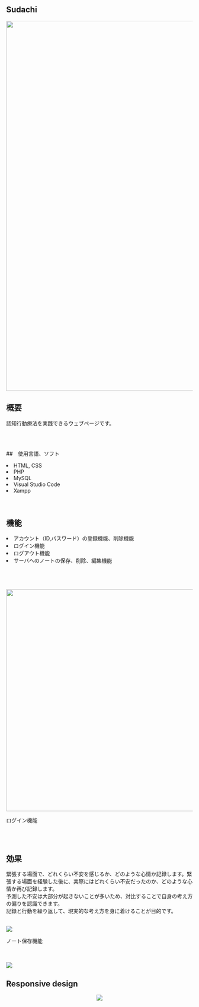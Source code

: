 ## Sudachi

<img width = "1000px" src = "https://github.com/ssk889/Sudachi/assets/67347289/2715ca44-447b-4271-9c69-4e95b528659c">


## 概要
<p>認知行動療法を実践できるウェブページです。</p><br><br>

##　使用言語、ソフト
<li>HTML, CSS</li>
<li>PHP</li>
<li>MySQL</li>
<li>Visual Studio Code</li>
<li>Xampp</li>
<br><br>


## 機能
<li>アカウント（ID,パスワード）の登録機能、削除機能</li>
<li>ログイン機能</li>
<li>ログアウト機能</li>
<li>サーバへのノートの保存、削除、編集機能</li>
<br>
<br><br><br>

<img width = "600px" src = "https://github.com/ssk889/Sudachi/assets/67347289/c5ffaeb5-241f-417c-9d2b-a403cdd80b19">
<p>ログイン機能</p>

<br><br>

## 効果
<p>緊張する場面で、どれくらい不安を感じるか、どのような心情か記録します。緊張する場面を経験した後に、実際にはどれくらい不安だったのか、どのような心情か再び記録します。<br>
  予測した不安は大部分が起きないことが多いため、対比することで自身の考え方の偏りを認識できます。<br>
  記録と行動を繰り返して、現実的な考え方を身に着けることが目的です。</p><br>
  
<img src="https://github.com/ssk889/Sudachi/assets/67347289/1ef27088-df69-4f5d-94f8-e522a78b2b92">
<p>ノート保存機能</p>
<br><br>
<img src="https://user-images.githubusercontent.com/67347289/132307975-6fdb3f16-c635-4d1f-b3b6-d0cbc1b2d001.png">

## Responsive design
<p align="center">
  <img src="https://user-images.githubusercontent.com/67347289/132310296-57c7a0d6-fd95-463b-9f50-7746b0d24b6d.png">
</p>

  


